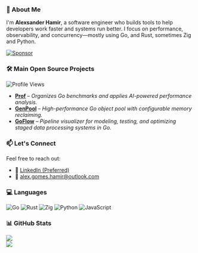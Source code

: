 ### 👋 About Me

I'm **Alexsander Hamir**, a software engineer who builds tools to help developers work faster and systems run better. I focus on performance, observability, and concurrency—mostly using Go, and Rust, sometimes Zig and Python.

[![Sponsor](https://img.shields.io/badge/Sponsor-💖-ff69b4?style=for-the-badge)](https://github.com/sponsors/AlexsanderHamir)

### 🛠️ Main Open Source Projects

![Profile Views](https://komarev.com/ghpvc/?username=AlexsanderHamir\&color=blue)

* **[Prof](https://github.com/AlexsanderHamir/prof)** – *Organizes Go benchmarks and applies AI-powered performance analysis.*
* **[GenPool](https://github.com/AlexsanderHamir/GenPool)** – *High-performance Go object pool with configurable memory reclaiming.*
* **[GoFlow](https://github.com/AlexsanderHamir/GoFlow)** – *Pipeline visualizer for modeling, testing, and optimizing staged data processing systems in Go.*

### 📫 Let's Connect

Feel free to reach out:

* 💼 [LinkedIn (Preferred)](https://www.linkedin.com/in/alexsander-baptista/)
* 📧 [alex.gomes.hamir@outlook.com](mailto:alex.gomes.hamir@outlook.com)

### 💻 Languages


![Go](https://img.shields.io/badge/go-%2300ADD8.svg?style=for-the-badge&logo=go&logoColor=white)
![Rust](https://img.shields.io/badge/rust-%23000000.svg?style=for-the-badge&logo=rust&logoColor=white)
![Zig](https://img.shields.io/badge/zig-F7A41D?style=for-the-badge&logo=zig&logoColor=black)
![Python](https://img.shields.io/badge/python-3776AB?style=for-the-badge&logo=python&logoColor=white)
![JavaScript](https://img.shields.io/badge/javascript-%23323330.svg?style=for-the-badge&logo=javascript&logoColor=%23F7DF1E)


### 📊 GitHub Stats

![](https://github-readme-stats.vercel.app/api?username=AlexsanderHamir\&theme=radical\&hide_border=false\&include_all_commits=true\&count_private=true)<br/>
![](https://github-profile-trophy.vercel.app/?username=AlexsanderHamir\&theme=radical\&no-frame=false\&no-bg=true\&margin-w=4)
